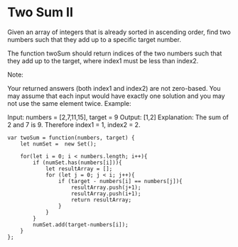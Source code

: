 # Two Sum II

Given an array of integers that is already sorted in ascending order, find two numbers such that they add up to a specific target number.

The function twoSum should return indices of the two numbers such that they add up to the target, where index1 must be less than index2.

Note:

Your returned answers (both index1 and index2) are not zero-based.
You may assume that each input would have exactly one solution and you may not use the same element twice.
Example:

Input: numbers = [2,7,11,15], target = 9
Output: [1,2]
Explanation: The sum of 2 and 7 is 9. Therefore index1 = 1, index2 = 2.

```
var twoSum = function(numbers, target) {
    let numSet =  new Set();

    for(let i = 0; i < numbers.length; i++){
        if (numSet.has(numbers[i])){
            let resultArray = [];
            for (let j = 0; j < i; j++){
                if (target - numbers[i] == numbers[j]){
                    resultArray.push(j+1);
                    resultArray.push(i+1);
                    return resultArray;
                }
            }
        }
        numSet.add(target-numbers[i]);
    }
};
```
